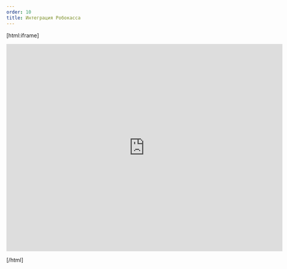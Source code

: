 ```yaml
---
order: 10
title: Интеграция Робокасса
---
```


[html:iframe]

<iframe width="720" height="540" src="https://runtime.video.cloud.yandex.net/player/video/vplvce43cpbh6cx5oy7f?autoplay=1&mute=0" allow="autoplay; fullscreen; accelerometer; gyroscope; picture-in-picture; encrypted-media" frameborder="0" scrolling="no"></iframe>

[/html]


